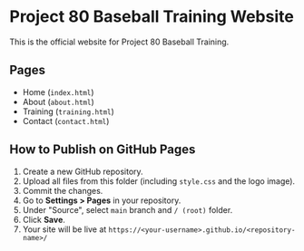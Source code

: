 # Project 80 Baseball Training Website

This is the official website for Project 80 Baseball Training.

## Pages
- Home (`index.html`)
- About (`about.html`)
- Training (`training.html`)
- Contact (`contact.html`)

## How to Publish on GitHub Pages
1. Create a new GitHub repository.
2. Upload all files from this folder (including `style.css` and the logo image).
3. Commit the changes.
4. Go to **Settings > Pages** in your repository.
5. Under "Source", select `main` branch and `/ (root)` folder.
6. Click **Save**.
7. Your site will be live at `https://<your-username>.github.io/<repository-name>/`
  

